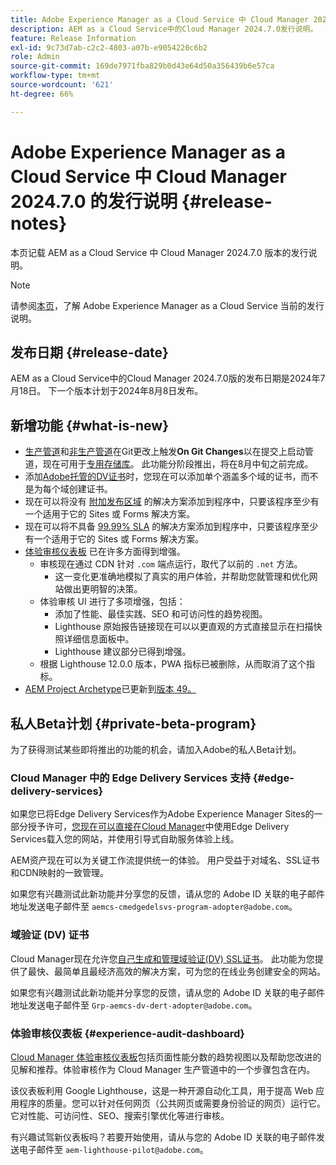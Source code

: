 ```yaml
---
title: Adobe Experience Manager as a Cloud Service 中 Cloud Manager 2024.7.0 的发行说明
description: AEM as a Cloud Service中的Cloud Manager 2024.7.0发行说明。
feature: Release Information
exl-id: 9c73d7ab-c2c2-4803-a07b-e9054220c6b2
role: Admin
source-git-commit: 169de7971fba829b0d43e64d50a356439b6e57ca
workflow-type: tm+mt
source-wordcount: '621'
ht-degree: 66%

---
```



# Adobe Experience Manager as a Cloud Service 中 Cloud Manager 2024.7.0 的发行说明 {#release-notes}

本页记载 AEM as a Cloud Service 中 Cloud Manager 2024.7.0 版本的发行说明。

>[!NOTE]
>
>请参阅[本页](/help/release-notes/release-notes-cloud/release-notes-current.md)，了解 Adobe Experience Manager as a Cloud Service 当前的发行说明。

## 发布日期 {#release-date}

AEM as a Cloud Service中的Cloud Manager 2024.7.0版的发布日期是2024年7月18日。 下一个版本计划于2024年8月8日发布。

## 新增功能 {#what-is-new}

* [生产管道](/help/implementing/cloud-manager/configuring-pipelines/configuring-production-pipelines.md#adding-production-pipeline)和[非生产管道](/help/implementing/cloud-manager/configuring-pipelines/configuring-non-production-pipelines.md#adding-non-production-pipeline)在Git更改上触发&#x200B;**On Git Changes**&#x200B;以在提交上启动管道，现在可用于[专用存储库](/help/implementing/cloud-manager/managing-code/private-repositories.md)。 此功能分阶段推出，将在8月中旬之前完成。
* 添加[Adobe托管的DV证书](/help/implementing/cloud-manager/managing-ssl-certifications/add-ssl-certificate.md)时，您现在可以添加单个涵盖多个域的证书，而不是为每个域创建证书。
* 现在可以将没有 [附加发布区域](/help/operations/additional-publish-regions.md) 的解决方案添加到程序中，只要该程序至少有一个适用于它的 Sites 或 Forms 解决方案。
* 现在可以将不具备 [99.99% SLA](/help/implementing/cloud-manager/getting-access-to-aem-in-cloud/creating-production-programs.md#sla) 的解决方案添加到程序中，只要该程序至少有一个适用于它的 Sites 或 Forms 解决方案。
* [体验审核仪表板](/help/implementing/cloud-manager/experience-audit-dashboard.md) 已在许多方面得到增强。
   * 审核现在通过 CDN 针对 `.com` 端点运行，取代了以前的 `.net` 方法。
      * 这一变化更准确地模拟了真实的用户体验，并帮助您就管理和优化网站做出更明智的决策。
   * 体验审核 UI 进行了多项增强，包括：
      * 添加了性能、最佳实践、SEO 和可访问性的趋势视图。
      * Lighthouse 原始报告链接现在可以以更直观的方式直接显示在扫描快照详细信息面板中。
      * Lighthouse 建议部分已得到增强。
   * 根据 Lighthouse 12.0.0 版本，PWA 指标已被删除，从而取消了这个指标。
* [AEM Project Archetype](https://experienceleague.adobe.com/zh-hans/docs/experience-manager-core-components/using/developing/archetype/overview)已更新到[版本 49。](https://github.com/adobe/aem-project-archetype/tree/aem-project-archetype-49)

## 私人Beta计划 {#private-beta-program}

为了获得测试某些即将推出的功能的机会，请加入Adobe的私人Beta计划。

### Cloud Manager 中的 Edge Delivery Services 支持 {#edge-delivery-services}

如果您已将Edge Delivery Services作为Adobe Experience Manager Sites的一部分授予许可，[您现在可以直接在Cloud Manager](/help/implementing/cloud-manager/edge-delivery/introduction-to-edge-delivery-services.md)中使用Edge Delivery Services载入您的网站，并使用引导式自助服务体验上线。

AEM资产现在可以为关键工作流提供统一的体验。 用户受益于对域名、SSL证书和CDN映射的一致管理。

如果您有兴趣测试此新功能并分享您的反馈，请从您的 Adobe ID 关联的电子邮件地址发送电子邮件至 `aemcs-cmedgedelsvs-program-adopter@adobe.com`。

### 域验证 (DV) 证书

Cloud Manager现在允许您[自己生成和管理域验证(DV) SSL证书](/help/implementing/cloud-manager/managing-ssl-certifications/add-ssl-certificate.md)。 此功能为您提供了最快、最简单且最经济高效的解决方案，可为您的在线业务创建安全的网站。

如果您有兴趣测试此新功能并分享您的反馈，请从您的 Adobe ID 关联的电子邮件地址发送电子邮件至 `Grp-aemcs-dv-dert-adopter@adobe.com`。

### 体验审核仪表板 {#experience-audit-dashboard}

[Cloud Manager 体验审核仪表板](/help/implementing/cloud-manager/experience-audit-dashboard.md)包括页面性能分数的趋势视图以及帮助您改进的见解和推荐。体验审核作为 Cloud Manager 生产管道中的一个步骤包含在内。

该仪表板利用 Google Lighthouse，这是一种开源自动化工具，用于提高 Web 应用程序的质量。您可以针对任何网页（公共网页或需要身份验证的网页）运行它。它对性能、可访问性、SEO、搜索引擎优化等进行审核。

有兴趣试驾新仪表板吗？若要开始使用，请从与您的 Adobe ID 关联的电子邮件发送电子邮件至 `aem-lighthouse-pilot@adobe.com`。
